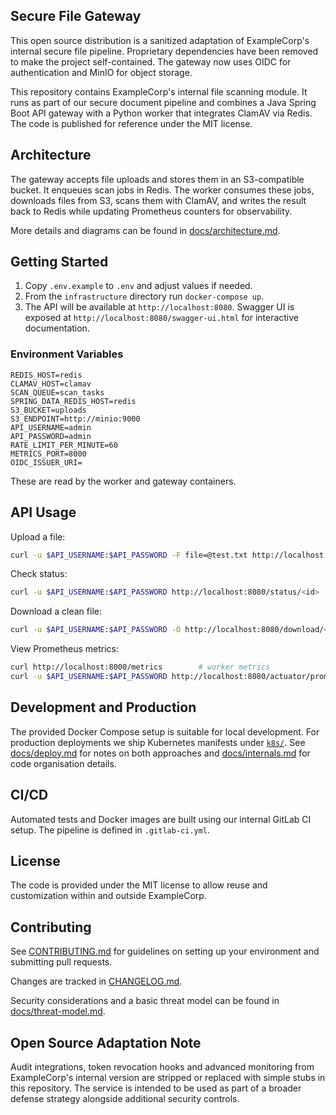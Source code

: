 ## Secure File Gateway

This open source distribution is a sanitized adaptation of ExampleCorp's internal secure file pipeline. Proprietary dependencies have been removed to make the project self-contained. The gateway now uses OIDC for authentication and MinIO for object storage.

This repository contains ExampleCorp's internal file scanning module. It runs as part of our secure document pipeline and combines a Java Spring Boot API gateway with a Python worker that integrates ClamAV via Redis. The code is published for reference under the MIT license.

## Architecture

The gateway accepts file uploads and stores them in an S3-compatible bucket. It enqueues scan jobs in Redis. The worker consumes these jobs, downloads files from S3, scans them with ClamAV, and writes the result back to Redis while updating Prometheus counters for observability.

More details and diagrams can be found in [docs/architecture.md](docs/architecture.md).

## Getting Started

1. Copy `.env.example` to `.env` and adjust values if needed.
2. From the `infrastructure` directory run `docker-compose up`.
3. The API will be available at `http://localhost:8080`. Swagger UI is exposed
   at `http://localhost:8080/swagger-ui.html` for interactive documentation.

### Environment Variables

```
REDIS_HOST=redis
CLAMAV_HOST=clamav
SCAN_QUEUE=scan_tasks
SPRING_DATA_REDIS_HOST=redis
S3_BUCKET=uploads
S3_ENDPOINT=http://minio:9000
API_USERNAME=admin
API_PASSWORD=admin
RATE_LIMIT_PER_MINUTE=60
METRICS_PORT=8000
OIDC_ISSUER_URI=
```

These are read by the worker and gateway containers.

## API Usage

Upload a file:

```bash
curl -u $API_USERNAME:$API_PASSWORD -F file=@test.txt http://localhost:8080/upload
```

Check status:

```bash
curl -u $API_USERNAME:$API_PASSWORD http://localhost:8080/status/<id>
```

Download a clean file:

```bash
curl -u $API_USERNAME:$API_PASSWORD -O http://localhost:8080/download/<id>
```

View Prometheus metrics:

```bash
curl http://localhost:8000/metrics        # worker metrics
curl -u $API_USERNAME:$API_PASSWORD http://localhost:8080/actuator/prometheus
```

## Development and Production

The provided Docker Compose setup is suitable for local development. For production deployments we ship Kubernetes manifests under [`k8s/`](k8s). See [docs/deploy.md](docs/deploy.md) for notes on both approaches and [docs/internals.md](docs/internals.md) for code organisation details.

## CI/CD

Automated tests and Docker images are built using our internal GitLab CI setup. The pipeline is defined in `.gitlab-ci.yml`.

## License

The code is provided under the MIT license to allow reuse and customization within and outside ExampleCorp.

## Contributing

See [CONTRIBUTING.md](CONTRIBUTING.md) for guidelines on setting up your environment and submitting pull requests.

Changes are tracked in [CHANGELOG.md](CHANGELOG.md).

Security considerations and a basic threat model can be found in
[docs/threat-model.md](docs/threat-model.md).

## Open Source Adaptation Note

Audit integrations, token revocation hooks and advanced monitoring
from ExampleCorp's internal version are stripped or replaced with
simple stubs in this repository. The service is intended to be used as
part of a broader defense strategy alongside additional security
controls.
